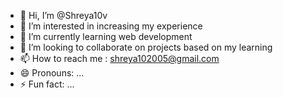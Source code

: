 - 👋 Hi, I’m @Shreya10v
- 👀 I’m interested in increasing my experience 
- 🌱 I’m currently learning web development 
- 💞️ I’m looking to collaborate on projects based on my learning 
- 📫 How to reach me : shreya102005@gmail.com 
- 😄 Pronouns: ...
- ⚡ Fun fact: ...

<!---
Shreya10v/Shreya10v is a ✨ special ✨ repository because its `README.md` (this file) appears on your GitHub profile.
You can click the Preview link to take a look at your changes.
--->
